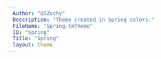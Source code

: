 ```yaml
---
  Author: "@JZechy"
  Description: "Theme created in Spring colors."
  FileName: "Spring.tmTheme"
  ID: "Spring"
  Title: "Spring"
  layout: theme
---
```

  